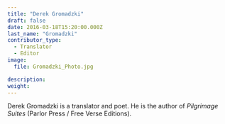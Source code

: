 ```yaml
---
title: "Derek Gromadzki"
draft: false
date: 2016-03-18T15:20:00.000Z
last_name: "Gromadzki"
contributor_type:
  - Translator
  - Editor
image:
  file: Gromadzki_Photo.jpg

description:
weight:
---
```


Derek Gromadzki is a translator and poet. He is the author of _Pilgrimage Suites_ (Parlor Press / Free Verse Editions).

